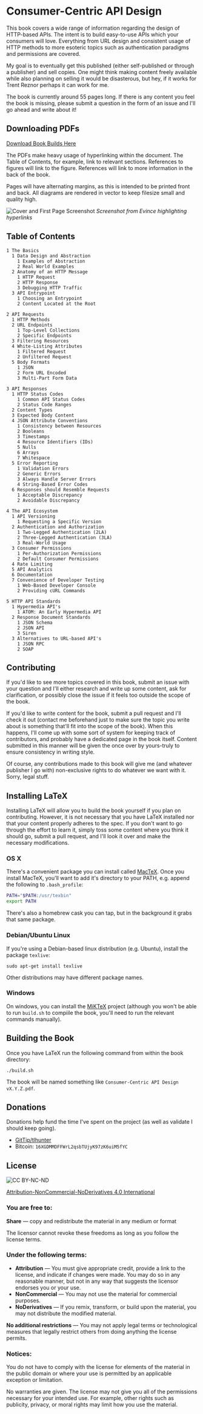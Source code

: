 # Consumer-Centric API Design

This book covers a wide range of information regarding the design of HTTP-based APIs. The intent is to
build easy-to-use APIs which your consumers will love. Everything from URL design and consistent usage
of HTTP methods to more esoteric topics such as authentication paradigms and permissions are covered.

My goal is to eventually get this published (either self-published or through a publisher) and sell copies.
One might think making content freely available while also planning on selling it would be disasterous,
but hey, if it works for Trent Reznor perhaps it can work for me.

The book is currently around 55 pages long. If there is any content you feel the book is missing, please
submit a question in the form of an issue and I'll go ahead and write about it!

## Downloading PDFs

[Download Book Builds Here](https://thomashunter.name/consumer-centric-api-design/)

The PDFs make heavy usage of hyperlinking within the document. The Table of Contents, for example, link
to relevant sections. References to figures will link to the figure. References will link to more
information in the back of the book.

Pages will have alternating margins, as this is intended to be printed front and back. All diagrams are
rendered in vector to keep filesize small and quality high.

![Cover and First Page Screenshot](resources/screenshot.png)
_Screenshot from Evince highlighting hyperlinks_

## Table of Contents

```
1 The Basics
  1 Data Design and Abstraction
    1 Examples of Abstraction
    2 Real World Examples
  2 Anatomy of an HTTP Message
    1 HTTP Request
    2 HTTP Response
    3 Debugging HTTP Traffic
  3 API Entrypoint
    1 Choosing an Entrypoint
    2 Content Located at the Root

2 API Requests
  1 HTTP Methods
  2 URL Endpoints
    1 Top-Level Collections
    2 Specific Endpoints
  3 Filtering Resources
  4 White-Listing Attributes
    1 Filtered Request
    2 Unfiltered Request
  5 Body Formats
    1 JSON
    2 Form URL Encoded
    3 Multi-Part Form Data

3 API Responses
  1 HTTP Status Codes
    1 Common API Status Codes
    2 Status Code Ranges
  2 Content Types
  3 Expected Body Content
  4 JSON Attribute Conventions
    1 Consistency between Resources
    2 Booleans
    3 Timestamps
    4 Resource Identifiers (IDs)
    5 Nulls
    6 Arrays
    7 Whitespace
  5 Error Reporting
    1 Validation Errors
    2 Generic Errors
    3 Always Handle Server Errors
    4 String-Based Error Codes
  6 Responses should Resemble Requests
    1 Acceptable Discrepancy
    2 Avoidable Discrepancy

4 The API Ecosystem
  1 API Versioning
    1 Requesting a Specific Version
  2 Authentication and Authorization
    1 Two-Legged Authentication (2LA)
    2 Three-Legged Authentication (3LA)
    3 Real-World Usage
  3 Consumer Permissions
    1 Per-Authorization Permissions
    2 Default Consumer Permissions
  4 Rate Limiting
  5 API Analytics
  6 Documentation
  7 Convenience of Developer Testing
    1 Web-Based Developer Console
    2 Providing cURL Commands

5 HTTP API Standards
  1 Hypermedia API's
    1 ATOM: An Early Hypermedia API
  2 Response Document Standards
    1 JSON Schema
    2 JSON API
    3 Siren
  3 Alternatives to URL-based API's
    1 JSON RPC
    2 SOAP
```

## Contributing

If you'd like to see more topics covered in this book, submit an issue with your question and I'll either
research and write up some content, ask for clarification, or possibly close the issue if it feels too
outside the scope of the book.

If you'd like to write content for the book, submit a pull request and I'll check it out (contact me
beforehand just to make sure the topic you write about is something that'll fit into the scope of the
book). When this happens, I'll come up with some sort of system for keeping track of contributors, and
probably have a dedicated page in the book itself. Content submitted in this manner will be given the
once over by yours-truly to ensure consistency in writing style.

Of course, any contributions made to this book will give me (and whatever publisher I go with)
non-exclusive rights to do whatever we want with it. Sorry, legal stuff.

## Installing LaTeX

Installing LaTeX will allow you to build the book yourself if you plan on contributing. However, it is
not necessary that you have LaTeX installed nor that your content properly adheres to the spec. If you
don't want to go through the effort to learn it, simply toss some content where you think it should go,
submit a pull request, and I'll look it over and make the necessary modifications.

### OS X

There's a convenient package you can install called [MacTeX](https://tug.org/mactex/). Once you install
MacTeX, you'll want to add it's directory to your PATH, e.g. append the following to `.bash_profile`:

```bash
PATH="$PATH:/usr/texbin"
export PATH
```

There's also a homebrew cask you can tap, but in the background it grabs that same package.

### Debian/Ubuntu Linux

If you're using a Debian-based linux distribution (e.g. Ubuntu), install the package `texlive`:

```
sudo apt-get install texlive
```

Other distributions may have different package names.

### Windows

On windows, you can install the [MiKTeX](http://miktex.org/) project (although you won't be able to run
`build.sh` to compiile the book, you'll need to run the relevant commands manually).

## Building the Book

Once you have LaTeX run the following command from within the book directory:

```
./build.sh
```

The book will be named something like `Consumer-Centric API Design vX.Y.Z.pdf`.

## Donations

Donations help fund the time I've spent on the project (as well as validate I should keep going).

* [GitTip/tlhunter](https://www.gittip.com/tlhunter/)
* Bitcoin: `16XGDMMDFFWrL2qsbTUjyK97zK6uiM5fYC`

## License

![CC BY-NC-ND](http://i.creativecommons.org/l/by-nc-nd/3.0/88x31.png)

[Attribution-NonCommercial-NoDerivatives 4.0 International](http://creativecommons.org/licenses/by-nc-nd/4.0/)

### You are free to:

**Share** — copy and redistribute the material in any medium or format

The licensor cannot revoke these freedoms as long as you follow the license terms.

### Under the following terms:

* **Attribution** — You must give appropriate credit, provide a link to the license, and indicate if changes were made. You may do so in any reasonable manner, but not in any way that suggests the licensor endorses you or your use.
* **NonCommercial** — You may not use the material for commercial purposes.
* **NoDerivatives** — If you remix, transform, or build upon the material, you may not distribute the modified material.

**No additional restrictions** — You may not apply legal terms or technological measures that legally restrict others from doing anything the license permits.

### Notices:

You do not have to comply with the license for elements of the material in the public domain or where your use is permitted by an applicable exception or limitation.

No warranties are given. The license may not give you all of the permissions necessary for your intended use. For example, other rights such as publicity, privacy, or moral rights may limit how you use the material.
